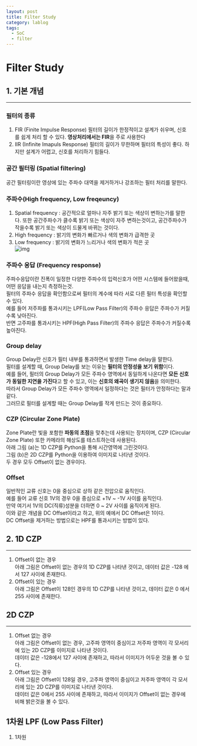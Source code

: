 ```yaml
---
layout: post
title: Filter Study
category: lablog
tags:
  - SoC
  - filter
---
```

# Filter Study
## 1. 기본 개념
---
### 필터의 종류
1. FIR (Finite Impulse Response)
   필터의 길이가 한정적이고 설계가 쉬우며, 신호를 쉽게 처리 할 수 있다. **영상처리에서는 FIR**을 주로 사용한다<br/>
2. IIR (Infinite Imapuls Response)
   필터의 길이가 무한하며 필터의 특성이 좋다. 하지만 설계가 어렵고, 신호를 처리하기 힘들다.<br/>

### 공간 필터링 (Spatial filtering)
   공간 필터링이란 영상에 있는 주파수 대역을 제거하거나 강조하는 필터 처리를 말한다.<br/>
   
### 주파수(High frequency, Low freqeuncy)
   1. Spatial frequency : 공간적으로 얼마나 자주 밝기 또는 색상이 변하는가를 말한다. 또한 공간주파수가 클수록 밝기 또는 색상이 자주 변하는것이고, 공간주파수가 작을수록 밝기 또는 색상이 드물게 바뀌는 것이다.<br/>
   2. High frequency : 밝기의 변화가 빠르거나 색의 변화가 급격한 곳<br/>
   3. Low frequency : 밝기의 변화가 느리거나 색의 변화가 적은 곳<br/>
   ![img](https://github.com/Jongpil0911/Jongpil0911.github.io/assets/141693086/b25cf535-9e79-4c99-9062-324b6cee2958)

### 주파수 응답 (Frequency response)
주파수응답이란 진폭이 일정한 다양한 주파수의 입력신호가 어떤 시스템에 들어왔을때, 어떤 응답을 내는지 측정하는것. <br/>
필터의 주파수 응답을 확인함으로써 필터의 계수에 따라 서로 다른 필터 특성을 확인할 수 있다. <br/>
예를 들어 저주파를 통과시키는 LPF(Low Pass Filter)의 주파수 응답은 주파수가 커질수록 낮아진다.<br/>
반면 고주파를 통과시키는 HPF(High Pass Filter)의 주파수 응답은 주파수가 커질수록 높아진다.

### Group delay
Group Delay란 신호가 필터 내부를 통과하면서 발생한 Time delay을 말한다.<br/>
필터를 설계할 때, Group Delay를 보는 이유는 **필터의 안정성을 보기 위함**이다.<br/>
예를 들어, 필터의 Group Delay가 모든 주파수 영역에서 동일하게 나온다면 **모든 신호가 동일한 지연을 가진다**고 할 수 있고, 이는 **신호의 왜곡이 생기지 않음**을 의미한다.<br/>
따라서 Group Delay가 모든 주파수 영역에서 일정하다는 것은 필터가 안정하다는 말과 같다.<br/>
그러므로 필터를 설계할 때는 Group Delay를 작게 만드는 것이 중요하다.

### CZP (Circular Zone Plate)
Zone Plate란 빛을 포함한 **파동의 초점**을 맞추는데 사용되는 장치이며, CZP (Circular Zone Plate) 또한 카메라의 해상도를 테스트하는데 사용된다.<br/>
아래 그림 (a)는 1D CZP를 Python을 통해 시간영역에 그린것이다.<br/>
그림 (b)은 2D CZP를 Python을 이용하여 이미지로 나타낸 것이다.<br/>
두 경우 모두 Offset이 없는 경우이다.

### Offset
일반적인 교류 신호는 0을 중심으로 상하 같은 전압으로 움직인다.<br/>
예를 들어 교류 신호 1V의 경우 0을 중심으로 +1V ~ -1V 사이를 움직인다.<br/>
만약 여기서 1V의 DC(직류)성분을 더하면 0 ~ 2V 사이를 움직이게 된다.<br/>
이와 같은 개념을 DC Offset이라고 하고, 위의 예에서 DC Offset은 1이다.<br/>
DC Offset을 제거하는 방법으로는 HPF를 통과시키는 방법이 있다.<br/>

## 2. 1D CZP
---
1. Offset이 없는 경우<br/>
   아래 그림은 Offset이 없는 경우의 1D CZP를 나타낸 것이고, 데이터 값은 -128 에서 127 사이에 존재한다.
2. Offset이 있는 경우<br/>
   아래 그림은 Offset이 128인 경우의 1D CZP를 나타낸 것이고, 데이터 값은 0 에서 255 사이에 존재한다.

## 2D CZP
---
1. Offset 없는 경우<br/>
   아래 그림은 Offset이 없는 경우, 고주파 영역이 중심이고 저주파 영역이 각 모서리에 있는 2D CZP를 이미지로 나타낸 것이다.<br/>
   데이터 값은 -128에서 127 사이에 존재하고, 따라서 이미지가 어두운 것을 볼 수 있다.<br/>
2. Offset 있는 경우<br/>
   아래 그림은 Offset이 128일 경우, 고주파 영역이 중심이고 저주파 영역이 각 모서리에 있는 2D CZP를 이미지로 나타낸 것이다.<br/>
   데이터 값은 0에서 255 사이에 존재하고, 따라서 이미지가 Offset이 없는 경우에 비해 밝은것을 볼 수 있다.<br/>

## 1차원 LPF (Low Pass Filter)
1. 1차원



